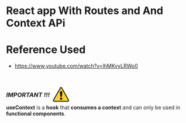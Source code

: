 # React app With Routes and And Context APi
<h1>Reference Used</h1>
<ul>
    <li><a href="https://www.youtube.com/watch?v=lhMKvyLRWo0">https://www.youtube.com/watch?v=lhMKvyLRWo0</a></li>
</ul>

<h3><i>IMPORTANT !!! <img src="public/danger.png" alt="img" style="max-width: 54px;position: relative;top: 20px;"> </i></h3>
<p>
  <strong>useContext</strong> is a <strong>hook</strong> that <strong>consumes a context</strong> and can only be used in <strong>functional components</strong>.
</p>